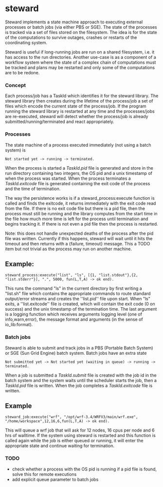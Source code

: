steward
=======

Steward implements a state machine approach to executing external processes or batch jobs (via either PBS or SGE).  The state of the processes is tracked via a set of files stored on the filesystem.  The idea is for the state of the computations to survive outages, crashes or restarts of the coordinating system.

Steward is useful if long-running jobs are run on a shared filesystem, i.e. it has access to the run directories.  Another use-case is as a component of a workflow system where the state of a complex chain of computations must be tracked and plans may be restarted and only some of the computations are to be redone.


### Concept

Each process/job has a TaskId which identifies it for the steward library.  The steward library then creates during the lifetime of the process/job a set of files which encode the current state of the process/job.  If the program running the steward library is restarted at any time and the processes/jobs are re-executed, steward will detect whether the process/job is already submitted/running/terminated and react appropriately.

### Processes

The state machine of a process executed immediately (not using a batch system) is

    Not started yet -> running -> terminated.

When the process is started a _TaskId.pid_ file is generated and store in the run directory containing two integers, the OS pid and a unix timestamp of when the process was started.  When the process terminates a _TaskId.exitcode_ file is generated containing the exit code of the process and the time of termination.

The way the persistence works is if a steward\_process:execute function is called and finds the exitcode, it returns immediately with the exit code read from the file.  If there is no exit code file but there is a pid file, then the process must still be running and the library computes from the start time in the file how much more time is left for the process until termination and begins tracking it.  If there is not even a pid file then the process is restarted.

Note: this does not handle unexpected deaths of the process after the pid file was written.  Currently if this happens, steward will wait until it hits the timeout and then returns with a {failure, timeout} message.  This a TODO item but not trivial as the process may run on another machine.


## Example:

    steward_process:execute("list", "ls", [{1, "list.stdout"},{2, "list.stderr"}], ".", 5000, fun(L,T,A) -> ok end).

This runs the command "ls" in the current directory by first writing a "list.sh" file which contains the appropriate commands to route standard output/error streams and creates the ''list.pid'' file upon start.  When "ls" exits, a ''list.exitcode'' file is created, which will contain the exit code (0 on success) and the unix timestamp of the termination time.  The last argument is a logging function which receives arguments logging level (one of info,warn,error), the message format and arguments (in the sense of io\_lib:format).


### Batch jobs

Steward is able to submit and track jobs in a PBS (Portable Batch System) or SGE (Sun Grid Engine) batch system.
Batch jobs have an extra state

    Not submitted yet -> Not started yet (waiting in queue) -> running -> terminated.

When a job is submitted a _TaskId.submit_ file is created with the job id in the batch system and the system waits until the scheduler starts the job, then a _TaskId.pid_ file is written.  When the job completes a _TaskId.exitcode_ file is written.

## Example

    steward_job:execute("wrf", "/opt/wrf-3.4/WRFV3/main/wrf.exe", "/home/workspace",12,16,6,fun(L,T,A) -> ok end).

This will queue a wrf job that will ask for 12 nodes, 16 cpus per node and 6 hrs of walltime.
If the system using steward is restarted and this function is called again while the job is either queued or running, it will enter the appropriate state and continue waiting for termination.

### TODO
  * check whether a process with the OS pid is running if a pid file is found, solve this for remote executions
  * add explicit queue parameter to batch jobs


